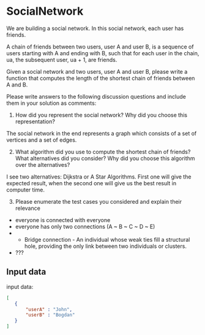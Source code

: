 # SocialNetwork

We are building a social network.  In this social network, each user has friends.

A chain of friends between two users, user A and user B, is a sequence of users starting with A and ending with B, such that for each user in the chain, ua, the subsequent user, ua + 1, are friends.

Given a social network and two users, user A and user B, please write a function that computes the length of the shortest chain of friends between A and B.

Please write answers to the following discussion questions and include them in your solution as comments:

1. How did you represent the social network?  Why did you choose this representation?

The social network in the end represents a graph which consists of a set of vertices and a set of edges. 

2. What algorithm did you use to compute the shortest chain of friends?  What alternatives did you consider?  Why did you choose this algorithm over the alternatives?

I see two alternatives: Dijkstra or A Star Algorithms. First one will give the expected result, when the second one will give us the best result in computer time.

3. Please enumerate the test cases you considered and explain their relevance

+ everyone is connected with everyone 
+ everyone has only two connections (A ~ B ~ C ~ D ~ E)
+ + Bridge connection - An individual whose weak ties fill a structural hole, providing the only link between two individuals or clusters. 
+ ???

## Input data

input data:
```json
[
   {
   	   "userA" : "John",
   	   "userB" : "Bogdan"
   }
]
``````
